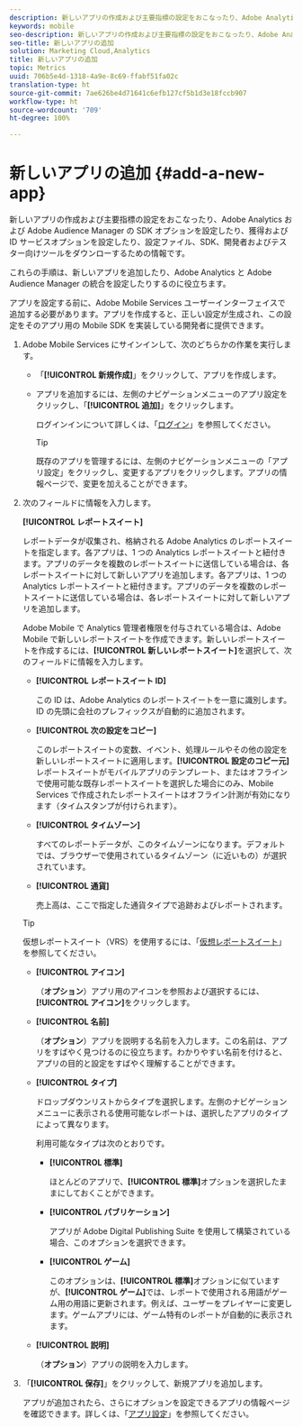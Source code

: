 ```yaml
---
description: 新しいアプリの作成および主要指標の設定をおこなったり、Adobe Analytics および Adobe Audience Manager の SDK オプションを設定したり、獲得および ID サービスオプションを設定したり、設定ファイル、SDK、開発者およびテスター向けツールをダウンローするための情報です。
keywords: mobile
seo-description: 新しいアプリの作成および主要指標の設定をおこなったり、Adobe Analytics および Adobe Audience Manager の SDK オプションを設定したり、獲得および ID サービスオプションを設定したり、設定ファイル、SDK、開発者およびテスター向けツールをダウンローするための情報です。
seo-title: 新しいアプリの追加
solution: Marketing Cloud,Analytics
title: 新しいアプリの追加
topic: Metrics
uuid: 706b5e4d-1318-4a9e-8c69-ffabf51fa02c
translation-type: ht
source-git-commit: 7ae626be4d71641c6efb127cf5b1d3e18fccb907
workflow-type: ht
source-wordcount: '709'
ht-degree: 100%

---
```



# 新しいアプリの追加 {#add-a-new-app}

新しいアプリの作成および主要指標の設定をおこなったり、Adobe Analytics および Adobe Audience Manager の SDK オプションを設定したり、獲得および ID サービスオプションを設定したり、設定ファイル、SDK、開発者およびテスター向けツールをダウンローするための情報です。

これらの手順は、新しいアプリを追加したり、Adobe Analytics と Adobe Audience Manager の統合を設定したりするのに役立ちます。

アプリを設定する前に、Adobe Mobile Services ユーザーインターフェイスで追加する必要があります。アプリを作成すると、正しい設定が生成され、この設定をそのアプリ用の Mobile SDK を実装している開発者に提供できます。

1. Adobe Mobile Services にサインインして、次のどちらかの作業を実行します。

   * 「**[!UICONTROL 新規作成]**」をクリックして、アプリを作成します。
   * アプリを追加するには、左側のナビゲーションメニューのアプリ設定をクリックし、「**[!UICONTROL 追加]**」をクリックします。

      ログインインについて詳しくは、「[ログイン](/help/using/gs/gs-signin.md)」を参照してください。

      >[!TIP]
      >
      >既存のアプリを管理するには、左側のナビゲーションメニューの「アプリ設定」をクリックし、変更するアプリをクリックします。アプリの情報ページで、変更を加えることができます。

1. 次のフィールドに情報を入力します。

   **[!UICONTROL レポートスイート]**

   レポートデータが収集され、格納される Adobe Analytics のレポートスイートを指定します。各アプリは、1 つの Analytics レポートスイートと紐付きます。アプリのデータを複数のレポートスイートに送信している場合は、各レポートスイートに対して新しいアプリを追加します。各アプリは、1 つの Analytics レポートスイートと紐付きます。アプリのデータを複数のレポートスイートに送信している場合は、各レポートスイートに対して新しいアプリを追加します。

   Adobe Mobile で Analytics 管理者権限を付与されている場合は、Adobe Mobile で新しいレポートスイートを作成できます。新しいレポートスイートを作成するには、**[!UICONTROL 新しいレポートスイート]**&#x200B;を選択して、次のフィールドに情報を入力します。

   * **[!UICONTROL レポートスイート ID]**

      この ID は、Adobe Analytics のレポートスイートを一意に識別します。ID の先頭に会社のプレフィックスが自動的に追加されます。

   * **[!UICONTROL 次の設定をコピー]**

      このレポートスイートの変数、イベント、処理ルールやその他の設定を新しいレポートスイートに適用します。**[!UICONTROL 設定のコピー元]**&#x200B;レポートスイートがモバイルアプリのテンプレート、またはオフラインで使用可能な既存レポートスイートを選択した場合にのみ、Mobile Services で作成されたレポートスイートはオフライン計測が有効になります（タイムスタンプが付けられます）。

   * **[!UICONTROL タイムゾーン]**

      すべてのレポートデータが、このタイムゾーンになります。デフォルトでは、ブラウザーで使用されているタイムゾーン（に近いもの）が選択されています。

   * **[!UICONTROL 通貨]**

      売上高は、ここで指定した通貨タイプで追跡およびレポートされます。
   >[!TIP]
   >
   >仮想レポートスイート（VRS）を使用するには、「[仮想レポートスイート](/help/using/manage-apps/c-mob-vrs.md)」を参照してください。

   * **[!UICONTROL アイコン]**

      （**オプション**）アプリ用のアイコンを参照および選択するには、**[!UICONTROL アイコン]**&#x200B;をクリックします。

   * **[!UICONTROL 名前]**

      （**オプション**）アプリを説明する名前を入力します。この名前は、アプリをすばやく見つけるのに役立ちます。わかりやすい名前を付けると、アプリの目的と設定をすばやく理解することができます。

   * **[!UICONTROL タイプ]**

      ドロップダウンリストからタイプを選択します。左側のナビゲーションメニューに表示される使用可能なレポートは、選択したアプリのタイプによって異なります。

      利用可能なタイプは次のとおりです。

      * **[!UICONTROL 標準]**

         ほとんどのアプリで、**[!UICONTROL 標準]**&#x200B;オプションを選択したままにしておくことができます。

      * **[!UICONTROL パブリケーション]**

         アプリが Adobe Digital Publishing Suite を使用して構築されている場合、このオプションを選択できます。

      * **[!UICONTROL ゲーム]**

         このオプションは、**[!UICONTROL 標準]**&#x200B;オプションに似ていますが、**[!UICONTROL ゲーム]**&#x200B;では、レポートで使用される用語がゲーム用の用語に更新されます。例えば、ユーザーをプレイヤーに変更します。ゲームアプリには、ゲーム特有のレポートが自動的に表示されます。
   * **[!UICONTROL 説明]**

      （**オプション**）アプリの説明を入力します。



1. 「**[!UICONTROL 保存]**」をクリックして、新規アプリを追加します。

   アプリが追加されたら、さらにオプションを設定できるアプリの情報ページを確認できます。詳しくは、「[アプリ設定](/help/using/c-manage-app-settings/c-manage-app-settings.md)」を参照してください。
